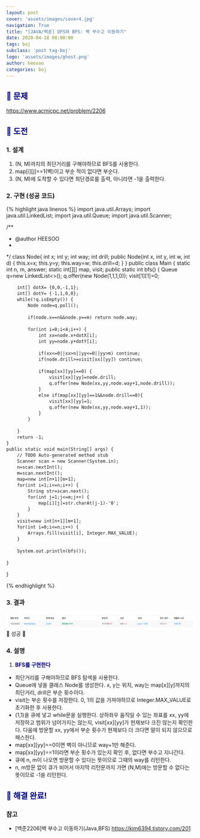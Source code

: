```yaml
---
layout: post
cover: 'assets/images/cover4.jpg'
navigation: True
title: "[JAVA/백준] DFS와 BFS: 벽 부수고 이동하기"
date: 2020-04-18 00:00:00
tags: boj
subclass: 'post tag-boj'
logo: 'assets/images/ghost.png'
author: heesoo
categories: boj
---
```

## <span style="color:navy">👀 문제</span>
<https://www.acmicpc.net/problem/2206>

## <span style="color:navy">👊 도전</span>

### 1. 설계
1. (N, M)까지의 최단거리를 구해야하므로 BFS를 사용한다.
2. map[i][j]==1(벽)이고 부순 적이 없다면 부순다.
3. (N, M)에 도착할 수 있다면 최단경로를 출력, 아니라면 -1을 출력한다.

### 2. 구현 (성공 코드)
{% highlight java linenos %}
import java.util.Arrays;
import java.util.LinkedList;
import java.util.Queue;
import java.util.Scanner;

/**
 * @author HEESOO
 *
 */
class Node{
	int x;
	int y;
	int way;
	int drill;
	public Node(int x, int y, int w, int d) {
		this.x=x;
		this.y=y;
		this.way=w;
		this.drill=d;
	}
}
public class Main {
	static int n, m, answer;
	static int[][] map, visit;
	public static int bfs() {
		Queue<Node> q=new LinkedList<>();
		q.offer(new Node(1,1,1,0));
		visit[1][1]=0;
		
		int[] dotX= {0,0,-1,1};
		int[] dotY= {-1,1,0,0};
		while(!q.isEmpty()) {
			Node node=q.poll();
			
			if(node.x==n&&node.y==m) return node.way;
			
			for(int i=0;i<4;i++) {
				int xx=node.x+dotX[i];
				int yy=node.y+dotY[i];
				
				if(xx<=0||xx>n||yy<=0||yy>m) continue;
				if(node.drill>=visit[xx][yy]) continue;
				
				if(map[xx][yy]==0) {
					visit[xx][yy]=node.drill;
					q.offer(new Node(xx,yy,node.way+1,node.drill));
				}
				else if(map[xx][yy]==1&&node.drill==0){
					visit[xx][yy]=1;
					q.offer(new Node(xx,yy,node.way+1,1));
				}
			}
			
		}
		return -1;
	}
	public static void main(String[] args) {
		// TODO Auto-generated method stub
		Scanner scan = new Scanner(System.in);
		n=scan.nextInt();
		m=scan.nextInt();
		map=new int[n+1][m+1];
		for(int i=1;i<=n;i++) {
			String str=scan.next();
			for(int j=1;j<=m;j++) {
				map[i][j]=str.charAt(j-1)-'0';
			}
		}
		visit=new int[n+1][m+1];
		for(int i=0;i<=n;i++) {
			Arrays.fill(visit[i], Integer.MAX_VALUE);
		}
		
		System.out.println(bfs());
				
	}
}

 {% endhighlight %}

### 3. 결과
![실행결과](./assets/images/200418_1.PNG)
🤟 성공 🤟  

### 4. 설명
1. **<span style="color:navy">BFS를 구현한다</span>**
- 최단거리를 구해야하므로 BFS 탐색을 사용한다.
- Queue에 넣을 클래스 Node를 생성한다. x, y는 위치, way는 map[x][y]까지의 최단거리, drill은 부순 횟수이다.
- visit는 부순 횟수를 저장한다. 0, 1의 값을 가져야하므로 Integer.MAX_VALUE로 초기화한 후 사용한다.
- (1,1)을 큐에 넣고 while문을 실행한다. 상하좌우 움직일 수 있는 좌표를 xx, yy에 저장하고 범위가 넘어가지는 않는지, visit[xx][yy]가 현재보다 크진 않는지 확인한다. 다음에 방문할 xx, yy에서 부순 횟수가 현재보다 더 크다면 말이 되지 않으므로 패스한다.
- map[xx][yy]==0이면 벽이 아니므로 way+1만 해준다.
- map[xx][yy]==1이라면 부순 횟수가 있는지 확인 후, 없다면 부수고 지나간다.
- 큐에 n, m이 나오면 방문할 수 있다는 뜻이므로 그때의 way를 리턴한다.
- n, m방문 없이 큐가 비어서 마지막 리턴문까지 가면 (N,M)에는 방문할 수 없다는 뜻이므로 -1을 리턴한다.

## <span style="color:navy">👏 해결 완료!</span>

### 참고
- [백준2206]벽 부수고 이동하기(Java,BFS) <https://kim6394.tistory.com/201>